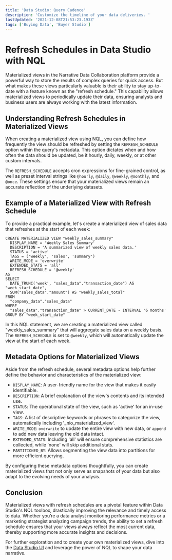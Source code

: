 ```yaml
---
title: 'Data Studio: Query Cadence'
description: 'Customize the timeline of your data deliveries. '
lastUpdated: '2021-12-08T21:53:23.193Z'
tags: ['Buying Data', 'Buyer Studio']
---
```

# Refresh Schedules in Data Studio with NQL

Materialized views in the Narrative Data Collaboration platform provide a powerful way to store the results of complex queries for quick access. But what makes these views particularly valuable is their ability to stay up-to-date with a feature known as the "refresh schedule." This capability allows materialized views to periodically update their data, ensuring analysts and business users are always working with the latest information.

## Understanding Refresh Schedules in Materialized Views

When creating a materialized view using NQL, you can define how frequently the view should be refreshed by setting the `REFRESH_SCHEDULE` option within the query's metadata. This option dictates when and how often the data should be updated, be it hourly, daily, weekly, or at other custom intervals.

The `REFRESH_SCHEDULE` accepts cron expressions for fine-grained control, as well as preset interval strings like `@hourly`, `@daily`, `@weekly`, `@monthly`, and `@once`. These settings ensure that your materialized views remain an accurate reflection of the underlying datasets.

## Example of a Materialized View with Refresh Schedule

To provide a practical example, let's create a materialized view of sales data that refreshes at the start of each week:

```nql
CREATE MATERIALIZED VIEW "weekly_sales_summary"
  DISPLAY_NAME = 'Weekly Sales Summary'
  DESCRIPTION = 'A summarized view of weekly sales data.'
  STATUS = 'active'
  TAGS = ('weekly', 'sales', 'summary')
  WRITE_MODE = 'overwrite'
  EXTENDED_STATS = 'all'
  REFRESH_SCHEDULE = '@weekly'
AS
SELECT
  DATE_TRUNC('week', "sales_data"."transaction_date") AS "week_start_date",
  SUM("sales_data"."amount") AS "weekly_sales_total"
FROM
  "company_data"."sales_data"
WHERE
  "sales_data"."transaction_date" > CURRENT_DATE - INTERVAL '6 months'
GROUP BY "week_start_date"
```

In this NQL statement, we are creating a materialized view called "weekly_sales_summary" that will aggregate sales data on a weekly basis. The `REFRESH_SCHEDULE` is set to `@weekly`, which will automatically update the view at the start of each week.

## Metadata Options for Materialized Views

Aside from the refresh schedule, several metadata options help further define the behavior and characteristics of the materialized view:

- `DISPLAY_NAME`: A user-friendly name for the view that makes it easily identifiable.
- `DESCRIPTION`: A brief explanation of the view's contents and its intended use.
- `STATUS`: The operational state of the view, such as 'active' for an in-use view.
- `TAGS`: A list of descriptive keywords or phrases to categorize the view, automatically including '_nio_materialized_view'.
- `WRITE_MODE`: `overwrite` to update the entire view with new data, or `append` to add new data leaving the old data intact.
- `EXTENDED_STATS`: Including 'all' will ensure comprehensive statistics are collected, while 'none' will skip additional stats.
- `PARTITIONED_BY`: Allows segmenting the view data into partitions for more efficient querying.

By configuring these metadata options thoughtfully, you can create materialized views that not only serve as snapshots of your data but also adapt to the evolving needs of your analysis.

## Conclusion

Materialized views with refresh schedules are a pivotal feature within Data Studio's NQL toolbox, drastically improving the relevance and timely access to data. Whether you’re a data analyst monitoring performance metrics or a marketing strategist analyzing campaign trends, the ability to set a refresh schedule ensures that your views always reflect the most current data, thereby supporting more accurate insights and decisions.

For further exploration and to create your own materialized views, dive into the [Data Studio UI](https://app.narrative.io/platform/data-studio) and leverage the power of NQL to shape your data narrative.
